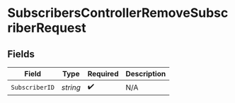 # SubscribersControllerRemoveSubscriberRequest


## Fields

| Field              | Type               | Required           | Description        |
| ------------------ | ------------------ | ------------------ | ------------------ |
| `SubscriberID`     | *string*           | :heavy_check_mark: | N/A                |